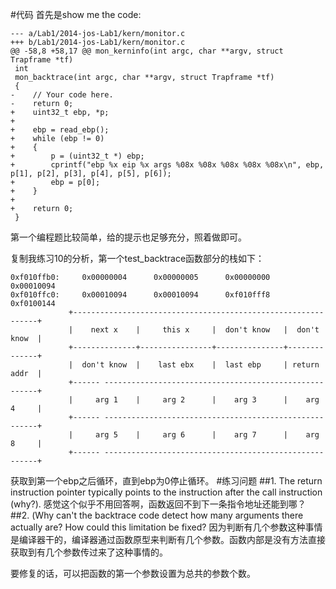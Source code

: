 #代码
首先是show me the code:
```
--- a/Lab1/2014-jos-Lab1/kern/monitor.c
+++ b/Lab1/2014-jos-Lab1/kern/monitor.c
@@ -58,8 +58,17 @@ mon_kerninfo(int argc, char **argv, struct Trapframe *tf)
 int
 mon_backtrace(int argc, char **argv, struct Trapframe *tf)
 {
-    // Your code here.
-    return 0;
+    uint32_t ebp, *p;
+
+    ebp = read_ebp();
+    while (ebp != 0)
+    {
+        p = (uint32_t *) ebp;
+        cprintf("ebp %x eip %x args %08x %08x %08x %08x %08x\n", ebp, p[1], p[2], p[3], p[4], p[5], p[6]);
+        ebp = p[0];
+    }
+    
+    return 0;
 }
```
第一个编程题比较简单，给的提示也足够充分，照着做即可。

复制我练习10的分析，第一个test_backtrace函数部分的栈如下：
```
0xf010ffb0:     0x00000004      0x00000005      0x00000000      0x00010094
0xf010ffc0:     0x00010094      0x00010094      0xf010fff8      0xf0100144
             +--------------------------------------------------------------+
             |    next x    |     this x     |  don't know   |  don't know  |
             +--------------+----------------+---------------+--------------+
             |  don't know  |    last ebx    |  last ebp     | return addr  |
             +------ -------------------------------------------------------+
             |     arg 1    |     arg 2      |    arg 3      |    arg 4     |
             +------ -------------------------------------------------------+
             |     arg 5    |     arg 6      |    arg 7      |    arg 8     |
             +------ -------------------------------------------------------+
```
获取到第一个ebp之后循环，直到ebp为0停止循环。
#练习问题
##1.  The return instruction pointer typically points to the instruction after the call instruction (why?).
感觉这个似乎不用回答啊，函数返回不到下一条指令地址还能到哪？
##2. (Why can't the backtrace code detect how many arguments there actually are? How could this limitation be fixed?
因为判断有几个参数这种事情是编译器干的，编译器通过函数原型来判断有几个参数。函数内部是没有方法直接获取到有几个参数传过来了这种事情的。

要修复的话，可以把函数的第一个参数设置为总共的参数个数。

